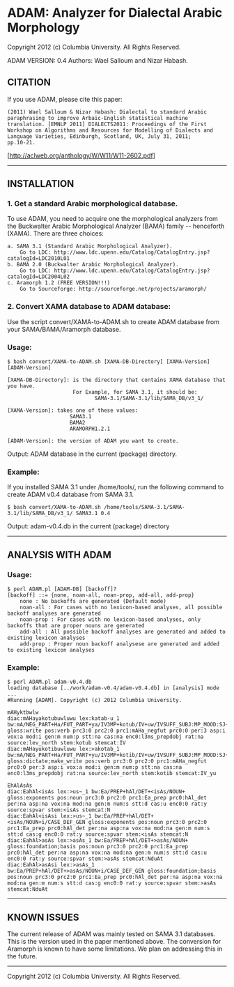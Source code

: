 # ADAM: Analyzer for Dialectal Arabic Morphology

Copyright 2012 (c) Columbia University. All Rights Reserved.

ADAM VERSION: 0.4
Authors: Wael Salloum and Nizar Habash. 

## CITATION

If you use ADAM, please cite this paper:

    (2011) Wael Salloum & Nizar Habash: Dialectal to standard Arabic
    paraphrasing to improve Arbaic-English statistical machine
    translation. [EMNLP 2011] DIALECTS2011: Proceedings of the First
    Workshop on Algorithms and Resources for Modelling of Dialects and
    Language Varieties, Edinburgh, Scotland, UK, July 31, 2011;
    pp.10-21.

[http://aclweb.org/anthology/W/W11/W11-2602.pdf]

--------------------------------------------------------------------------------

## INSTALLATION

### 1. Get a standard Arabic morphological database.
 
To use ADAM, you need to acquire one the morphological analyzers from
the Buckwalter Arabic Morphological Analyzer (BAMA) family --
henceforth (XAMA). There are three choices:

    a. SAMA 3.1 (Standard Arabic Morphological Analyzer).
        Go to LDC: http://www.ldc.upenn.edu/Catalog/CatalogEntry.jsp?catalogId=LDC2010L01
    b. BAMA 2.0 (Buckwalter Arabic Morphological Analyzer).
        Go to LDC: http://www.ldc.upenn.edu/Catalog/CatalogEntry.jsp?catalogId=LDC2004L02
    c. Aramorph 1.2 (FREE VERSION!!!)
        Go to Sourceforge: http://sourceforge.net/projects/aramorph/

### 2. Convert XAMA database to ADAM database:

Use the script convert/XAMA-to-ADAM.sh to create ADAM database from
your SAMA/BAMA/Aramorph database. 


### Usage: 


    $ bash convert/XAMA-to-ADAM.sh [XAMA-DB-Directory] [XAMA-Version] [ADAM-Version]
    
    [XAMA-DB-Directory]: is the directory that contains XAMA database that you have. 
                         For Example, for SAMA 3.1, it should be:
                                SAMA-3.1/SAMA-3.1/lib/SAMA_DB/v3_1/

    [XAMA-Version]: takes one of these values:
                        SAMA3.1
                        BAMA2
                        ARAMORPH1.2.1

    [ADAM-Version]: the version of ADAM you want to create.


Output: ADAM database in the current (package) directory.

### Example:


If you installed SAMA 3.1 under /home/tools/, run the following
command to create ADAM v0.4 database from SAMA 3.1.

    $ bash convert/XAMA-to-ADAM.sh /home/tools/SAMA-3.1/SAMA-3.1/lib/SAMA_DB/v3_1/ SAMA3.1 0.4

Output: adam-v0.4.db in the current (package) directory

--------------------------------------------------------------------------------

## ANALYSIS WITH ADAM


### Usage:


    $ perl ADAM.pl [ADAM-DB] [backoff]?
    [backoff] ::= {none, noan-all, noan-prop, add-all, add-prop}
        none : No backoffs are generated (Default mode)
        noan-all : For cases with no lexicon-based analyses, all possible backoff analyses are generated
        noan-prop : For cases with no lexicon-based analyses, only backoffs that are proper nouns are generated
        add-all : All possible backoff analyses are generated and added to existing lexicon analyses
        add-prop : Proper noun backoff analysese are generated and added to existing lexicon analyses

    
### Example:


    $ perl ADAM.pl adam-v0.4.db 
    loading database [../work/adam-v0.4/adam-v0.4.db] in [analysis] mode ...
    #Running [ADAM]. Copyright (c) 2012 Columbia University.

    mAHyktbwlw
    diac:mAHayakotubuwluwu lex:katab-u_1 bw:mA/NEG_PART+Ha/FUT_PART+ya/IV3MP+kotub/IV+uw/IVSUFF_SUBJ:MP_MOOD:SJ+la/PREP+w/VSUFF_DO:3MS gloss:write pos:verb prc3:0 prc2:0 prc1:mAHa_negfut prc0:0 per:3 asp:i vox:a mod:i gen:m num:p stt:na cas:na enc0:l3ms_prepdobj rat:na source:lev_north stem:kotub stemcat:IV
    diac:mAHayukotibuwluwu lex:>akotab_1 bw:mA/NEG_PART+Ha/FUT_PART+yu/IV3MP+kotib/IV+uw/IVSUFF_SUBJ:MP_MOOD:SJ+la/PREP+w/VSUFF_DO:3MS gloss:dictate;make_write pos:verb prc3:0 prc2:0 prc1:mAHa_negfut prc0:0 per:3 asp:i vox:a mod:i gen:m num:p stt:na cas:na enc0:l3ms_prepdobj rat:na source:lev_north stem:kotib stemcat:IV_yu

    EhAlAsAs
    diac:EahAl<isAs lex:>us~_1 bw:Ea/PREP+hAl/DET+<isAs/NOUN+ gloss:exponents pos:noun prc3:0 prc2:0 prc1:Ea_prep prc0:hAl_det per:na asp:na vox:na mod:na gen:m num:s stt:d cas:u enc0:0 rat:y source:spvar stem:<isAs stemcat:N
    diac:EahAl<isAsi lex:>us~_1 bw:Ea/PREP+hAl/DET+<isAs/NOUN+i/CASE_DEF_GEN gloss:exponents pos:noun prc3:0 prc2:0 prc1:Ea_prep prc0:hAl_det per:na asp:na vox:na mod:na gen:m num:s stt:d cas:g enc0:0 rat:y source:spvar stem:<isAs stemcat:N
    diac:EahAl>asAs lex:>asAs_1 bw:Ea/PREP+hAl/DET+>asAs/NOUN+ gloss:foundation;basis pos:noun prc3:0 prc2:0 prc1:Ea_prep prc0:hAl_det per:na asp:na vox:na mod:na gen:m num:s stt:d cas:u enc0:0 rat:y source:spvar stem:>asAs stemcat:NduAt
    diac:EahAl>asAsi lex:>asAs_1 bw:Ea/PREP+hAl/DET+>asAs/NOUN+i/CASE_DEF_GEN gloss:foundation;basis pos:noun prc3:0 prc2:0 prc1:Ea_prep prc0:hAl_det per:na asp:na vox:na mod:na gen:m num:s stt:d cas:g enc0:0 rat:y source:spvar stem:>asAs stemcat:NduAt


--------------------------------------------------------------------------------

## KNOWN ISSUES

The current release of ADAM was mainly tested on SAMA 3.1
databases. This is the version used in the paper mentioned above.  The
conversion for Aramorph is known to have some limitations. We plan on
addressing this in the future.



--------------------------------------------------------------------------------
Copyright 2012 (c) Columbia University. All Rights Reserved.
